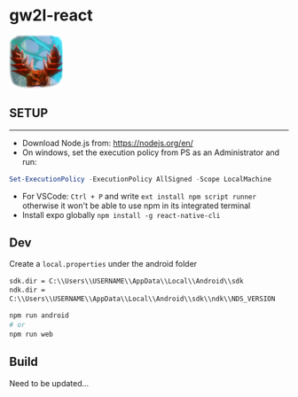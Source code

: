 # gw2l-react
![GW 2l](assets\icon.png "App Icon")

## SETUP

----
- Download Node.js from: https://nodejs.org/en/
- On windows, set the execution policy from PS as an Administrator and run:
```powershell
Set-ExecutionPolicy -ExecutionPolicy AllSigned -Scope LocalMachine
```
- For VSCode: `Ctrl + P` and write ``ext install npm script runner`` otherwise it won't be able to use npm in its integrated terminal
- Install expo globally `npm install -g react-native-cli`


## Dev
Create a `local.properties` under the android folder
```.properties
sdk.dir = C:\\Users\\USERNAME\\AppData\\Local\\Android\\sdk
ndk.dir = C:\\Users\\USERNAME\\AppData\\Local\\Android\\sdk\\ndk\\NDS_VERSION
```
```sh
npm run android
# or
npm run web
```

## Build

Need to be updated...